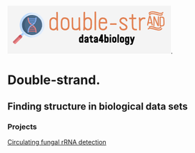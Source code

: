 ![](assets/DoubleStrandLogo.png).   
   
# Double-strand. 


  
## Finding structure in biological data sets

### Projects  

[Circulating fungal rRNA detection](https://double-strand.github.io/BloodBorneFungalPathogens/index.html) 

